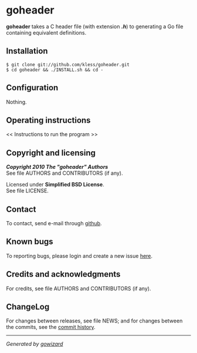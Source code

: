 goheader
========

**goheader** takes a C header file (with extension ***.h***) to generating a
Go file containing equivalent definitions.


## Installation

	$ git clone git://github.com/kless/goheader.git
	$ cd goheader && ./INSTALL.sh && cd -


## Configuration

Nothing.


## Operating instructions

<< Instructions to run the program >>


## Copyright and licensing

***Copyright 2010  The "goheader" Authors***  
See file AUTHORS and CONTRIBUTORS (if any).

Licensed under **Simplified BSD License**.  
See file LICENSE.


## Contact

To contact, send e-mail through [github][1].


## Known bugs

To reporting bugs, please login and create a new issue [here][2].


## Credits and acknowledgments

For credits, see file AUTHORS and CONTRIBUTORS (if any).


## ChangeLog

For changes between releases, see file NEWS; and for changes between the commits,
see the [commit history][3].


* * *
*Generated by [gowizard](http://github.com/kless/gowizard)*


[1]: http://github.com/kless
[2]: http://github.com/kless/goheader/issues
[3]: http://github.com/kless/goheader/commits/master

